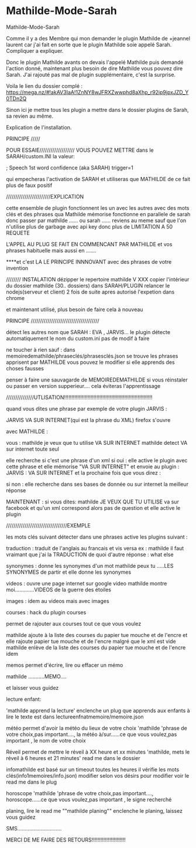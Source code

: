 # Mathilde-Mode-Sarah
Mathilde-Mode-Sarah

Comme il y a des Membre qui mon demander le plugin Mathilde de +jeannel laurent car j'ai fait en sorte que le plugin Mathilde soie appelé Sarah.
Compliquer a expliquer.

Donc le plugin Mathilde avants on devais l'appelé Mathilde puis demandé l'action donné, maintenant plus besoin de dire Mathilde vous pouvez dire Sarah.
J'ai rajouté pas mal de plugin supplémentaire, c'est la surprise.

Voila le lien du dossier complé :  https://mega.nz/#!akAV3IaA!1ZnNY8wJFRXZwwphd8aXhp_r92ip9jpxJZD_Y0TDn2Q

Sinon ici je mettre tous les plugin a mettre dans le dossier plugins de Sarah, sa revien au même.

Explication de l'installation.

PRINCIPE /////

POUR ESSAIE///////////////////
VOUS POUVEZ METTRE dans le SARAH/custom.INI la valeur:

; Speech 1st word confidence (aka SARAH)
trigger=1

qui empecheras l'activation de SARAH et utiliseras que MATHILDE
de ce fait plus de faux positif



////////////////////////EXPLICATION

cette ensemble de plugin fonctionnent les un avec les autres
avec des mots clés et des phrases qua Mathilde mémorise
fonctionne en parallele de sarah
donc passer par mathilde ......
ou sarah ......
reviens au meme sauf que l'on n'utilise plus de garbage avec api key
donc  plus de LIMITATION A 50 REQUETE

L'APPEL AU PLUG SE FAIT EN COMMENCANT PAR MATHILDE et vos phrases habituelle
mais aussi en .......

****et c'est LA LE PRINCIPE INNNOVANT avec des phrases de votre invention

////////
INSTALATION
dézipper le repertoire mathilde V XXX
copier l'intérieur du dossier mathilde (30.. dossiers) dans SARAH/PLUGIN
relancer le nodejs(serveur et client) 2 fois de suite
apres autorisé l'expetion dans chrome

et maintenant utilisé, plus besoin de faire cela à nouveau


PRINCIPE /////////////////////////////////////

détect les autres nom que SARAH : EVA , JARVIS...
le plugin détecte automatiquement le nom du custom.ini
pas de modif à faire

ne toucher à rien sauf  :
dans memoiredemathilde/phraseclés/phrasesclés.json se trouve les phrases apprisent par MATHILDE
vous pouvez le modifier si elle apprends des choses fausses

penser à faire une sauvagarde de MEMOIREDEMATHILDE si vous réinstaler ou passer en version supperieur.... cela éviteras l'apprentissage

///////////////UTLISATION!!!!!!!!!!!!!!!!!!!!!!!!!!!!!!!!!!!!!!!!!!!!!!!!!!!!!!!!!!!!

quand vous dites une phrase par exemple de votre plugin JARVIS :

JARVIS VA SUR INTERNET(qui est la phrase du XML)
firefox s'ouvre

avec MATHILDE :

vous : mathilde je veux que tu utilise VA SUR INTERNET
mathilde detect VA sur internet toute seul


elle recherche si c'est une phrase d'un xml
si oui : elle active le plugin avec cette phrase et elle mémorise "VA SUR INTERNET" et envoie au plugin : JARVIS : VA SUR INTERNET
et la prochaine fois que vous direz :


si non : elle recherche dans ses bases de donnée ou sur internet la meilleur réponse

MAINTENANT :
si vous dites: mathilde JE VEUX QUE TU UTILISE va sur facebook et qu'un xml correspond alors pas de question et elle active le plugin

/////////////////////////////////EXEMPLE

les mots clés suivant détecter dans une phrases active les plugins suivant :

traduction :
traduit de l'anglais au francais et vis versa
ex : mathilde il faut vraimant que j'ai la TRADUCTION de quoi d'autre
réponse : what else

synonymes :
donne les synonymes d'un mot
mathilde peux tu .....LES SYNONYMES de partir
et elle donne les synonymes

videos :
ouvre une page internet sur google video
mathilde montre moi.............VIDEOS de la guerre des étoiles

images :
idem au videos mais avec images

courses :
hack du plugin courses

permet de rajouter aux courses tout ce que vous voulez

mathilde ajoute à  la liste des courses du papier tue mouche et de l'encre
et elle rajoute papier tue mouche et de l'encre malgré que le xml est vide
mathilde enlève de la liste des courses du papier tue mouche et de l'encre
idem

memos
permet d'écrire, lire ou effacer un mémo

mathilde ...........MEMO....

et laisser vous guidez

lecture enfant:

'mathilde apprend la lecture' enclenche un plug que apprends aux enfants à lire
le texte est dans lectureenfnatmemoire/memoire.json


météo
permet d'avoir la météo du lieux de votre choix
'mathilde 'phrase de votre choix,pas important...., la météo à/sur......ce que vous voulez,pas important , le nom de votre choix

Réveil
permet de mettre le réveil à XX heure et xx minutes
'mathilde, mets le réveil à 6 heures et 21 minutes'
read me dans le dossier


infomathilde
est basé sur un timeout toutes les heures
il vérifie les mots clés(info1memoires/info.json)
modifier selon vos désirs
pour modifier voir le read me dans le plug


horoscope
 'mathilde 'phrase de votre choix,pas important...., horoscope......ce que vous voulez,pas important , le signe recherché

planing, lire le read me
""mathilde planing"" enclenche le planing, laissez vous guidez

SMS..............................

MERCI DE ME FAIRE DES RETOURS!!!!!!!!!!!!!!!!!!!!!!!

